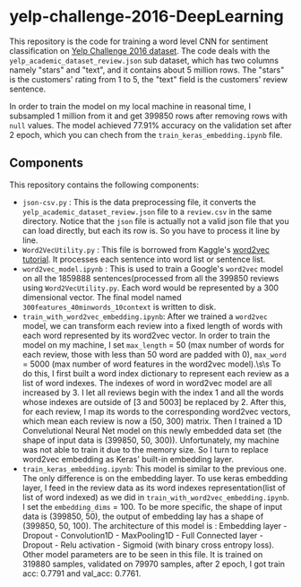 # yelp-challenge-2016-DeepLearning
This repository is the code for training a word level CNN for sentiment classification on [Yelp Challenge 2016 dataset](https://www.yelp.com/dataset_challenge). The code deals with the `yelp_academic_dataset_review.json` sub dataset, which has two columns namely "stars" and "text", and it contains about 5 million rows. The "stars" is the customers' rating from 1 to 5, the "text" field is the customers' review sentence. 

In order to train the model on my local machine in reasonal time, I subsampled 1 million from it and get 399850 rows after removing rows with `null` values. The model achieved 77.91% accuracy on the validation set after 2 epoch, which you can chech from the `train_keras_embedding.ipynb` file.

## Components
This repository contains the following components:
* `json-csv.py` : This is the data preprocessing file, it converts the `yelp_academic_dataset_review.json` file to a `review.csv` in the same directory. Notice that the `json` file is actually not a valid json file that you can load directly, but each its row is. So you have to process it line by line.
* `Word2VecUtility.py` : This file is borrowed from Kaggle's [word2vec tutorial](https://github.com/wendykan/DeepLearningMovies). It processes each sentence into word list or sentence list.
* `word2vec_model.ipynb` : This is used to train a Google's `word2vec` model on all the 1859888 sentences(processed from all the 399850 reviews using `Word2VecUtility.py`. Each word would be represented by a 300 dimensional vector. The final model named `300features_40minwords_10context` is written to disk.
* `train_with_word2vec_embedding.ipynb`: After we trained a `word2vec` model, we can transform each review into a fixed length of words with each word represented by its word2vec vector. In order to train the model on my machine, I set `max_length` = 50 (max number of words for each review, those with less than 50 word are padded with 0), `max_word` = 5000 (max number of word features in the word2vec model).\s\s
To do this, I first built a word index dictionary to represent each review as a list of word indexes. The indexes of word in word2vec model are all increased by 3. I let all reviews begin with the index 1 and all the words whose indexes are outside of [3 and 5003] be replaced by 2. After this, for each review, I map its words to the corresponding word2vec vectors, which mean each review is now a (50, 300) matrix. Then I trained a 1D Convelutional Neural Net model on this newly embedded data set (the shape of input data is (399850, 50, 300)). Unfortunately, my machine was not able to train it due to the memory size. So I turn to replace word2vec embedding as Keras' built-in embedding layer.
* `train_keras_embedding.ipynb`: This model is similar to the previous one. The only difference is on the embedding layer. To use keras embedding layer, I feed in the review data as its word indexes representation(list of list of word indexed) as we did in `train_with_word2vec_embedding.ipynb`. I set the `embedding_dims` = 100. To be more specific, the shape of input data is (399850, 50), the output of embedding lay has a shape of (399850, 50, 100). The architecture of this model is : Embedding layer - Dropout - Convolution1D - MaxPooling1D - Full Connected layer - Dropout - Relu activation - Sigmoid (with binary cross entropy loss). Other model parameters are to be seen in this file. It is trained on 319880 samples, validated on 79970 samples, after 2 epoch, I got train acc: 0.7791 and val_acc: 0.7761.
